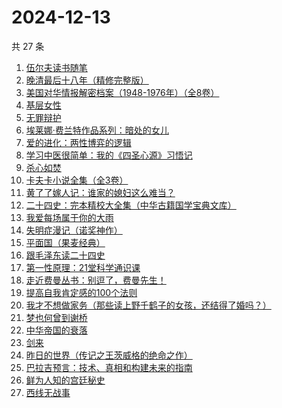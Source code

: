 # 2024-12-13

共 27 条

<!-- BEGIN WEREAD -->
<!-- 最后更新时间 2024-12-13 03:12:46 +0800 -->
1. [伍尔夫读书随笔](https://weread.qq.com/web/bookDetail/5ef32560813ab9719g019376)
1. [晚清最后十八年（精修完整版）](https://weread.qq.com/web/bookDetail/787328c0813ab9683g0195cf)
1. [美国对华情报解密档案（1948-1976年）（全8卷）](https://weread.qq.com/web/bookDetail/70732200813ab971cg011eb3)
1. [基层女性](https://weread.qq.com/web/bookDetail/d3c3209072646383d3ce031)
1. [无罪辩护](https://weread.qq.com/web/bookDetail/2c232da0813ab9726g01820e)
1. [埃莱娜·费兰特作品系列：暗处的女儿](https://weread.qq.com/web/bookDetail/42132f80813ab9720g0102e1)
1. [爱的进化：两性博弈的逻辑](https://weread.qq.com/web/bookDetail/8f532450813ab9690g0105f8)
1. [学习中医很简单：我的《四圣心源》习悟记](https://weread.qq.com/web/bookDetail/19232e40813ab75a4g015bae)
1. [杀心如焚](https://weread.qq.com/web/bookDetail/1c632130813ab9683g0147bc)
1. [卡夫卡小说全集（全3卷）](https://weread.qq.com/web/bookDetail/10b32f7071dd5ab610b4b34)
1. [黄了了嫁人记：谁家的媳妇这么难当？](https://weread.qq.com/web/bookDetail/29932610813ab95edg01504c)
1. [二十四史：完本精校大全集（中华古籍国学宝典文库）](https://weread.qq.com/web/bookDetail/1d4328e072a6d3131d4e066)
1. [我爱每场属于你的大雨](https://weread.qq.com/web/bookDetail/6c1324a0813ab96afg016953)
1. [失明症漫记（诺奖神作）](https://weread.qq.com/web/bookDetail/94c325d05e1ae594c7c1535)
1. [平面国（果麦经典）](https://weread.qq.com/web/bookDetail/215328407200f6f9215a612)
1. [跟毛泽东读二十四史](https://weread.qq.com/web/bookDetail/18132860728088fb18101aa)
1. [第一性原理：21堂科学通识课](https://weread.qq.com/web/bookDetail/a1c32030813ab96d8g0171b2)
1. [走近费曼丛书：别逗了，费曼先生！](https://weread.qq.com/web/bookDetail/cd732d70718db043cd73bb3)
1. [提高自我肯定感的100个法则](https://weread.qq.com/web/bookDetail/7b232300813ab9641g0174cf)
1. [我才不想做家务（那些读上野千鹤子的女孩，还结得了婚吗？）](https://weread.qq.com/web/bookDetail/800329f0813ab9643g0180bf)
1. [梦也何曾到谢桥](https://weread.qq.com/web/bookDetail/e3732500813ab7ccbg019985)
1. [中华帝国的衰落](https://weread.qq.com/web/bookDetail/0c8325e05d1f110c8edf190)
1. [剑来](https://weread.qq.com/web/bookDetail/8e5326b07153adcf8e53d42)
1. [昨日的世界（传记之王茨威格的绝命之作）](https://weread.qq.com/web/bookDetail/7fc328c0813ab953dg011443)
1. [巴拉吉预言：技术、真相和构建未来的指南](https://weread.qq.com/web/bookDetail/9a032e80813ab96d9g01700c)
1. [鲜为人知的宫廷秘史](https://weread.qq.com/web/bookDetail/2a9321e0813ab9654g01916d)
1. [西线无战事](https://weread.qq.com/web/bookDetail/24f323d0813ab7493g011798)
<!-- END WEREAD -->